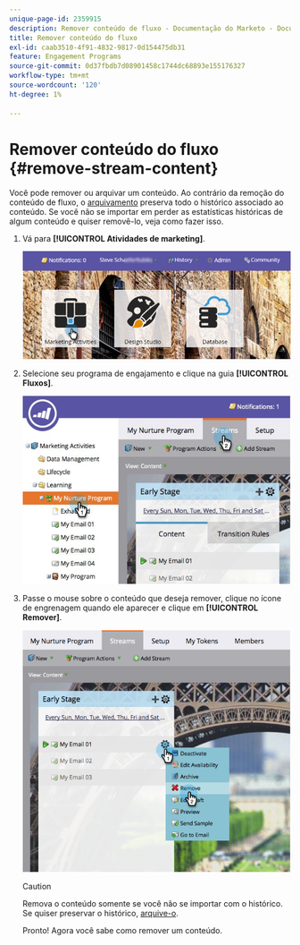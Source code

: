 ```yaml
---
unique-page-id: 2359915
description: Remover conteúdo de fluxo - Documentação do Marketo - Documentação do produto
title: Remover conteúdo do fluxo
exl-id: caab3510-4f91-4832-9817-0d154475db31
feature: Engagement Programs
source-git-commit: 0d37fbdb7d08901458c1744dc68893e155176327
workflow-type: tm+mt
source-wordcount: '120'
ht-degree: 1%

---
```


# Remover conteúdo do fluxo {#remove-stream-content}

Você pode remover ou arquivar um conteúdo. Ao contrário da remoção do conteúdo de fluxo, o [arquivamento](/help/marketo/product-docs/email-marketing/drip-nurturing/using-stream-content/archive-and-unarchive-stream-content.md) preserva todo o histórico associado ao conteúdo. Se você não se importar em perder as estatísticas históricas de algum conteúdo e quiser removê-lo, veja como fazer isso.

1. Vá para **[!UICONTROL Atividades de marketing]**.

   ![](assets/login-marketing-activities-1.png)

1. Selecione seu programa de engajamento e clique na guia **[!UICONTROL Fluxos]**.

   ![](assets/cloneasteam-3.jpg)

1. Passe o mouse sobre o conteúdo que deseja remover, clique no ícone de engrenagem quando ele aparecer e clique em **[!UICONTROL Remover]**.

   ![](assets/image2014-9-15-17-3a38-3a15.png)

   >[!CAUTION]
   >
   >Remova o conteúdo somente se você não se importar com o histórico. Se quiser preservar o histórico, [arquive-o](/help/marketo/product-docs/email-marketing/drip-nurturing/using-stream-content/archive-and-unarchive-stream-content.md).

   Pronto! Agora você sabe como remover um conteúdo.
